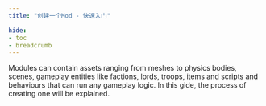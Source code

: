 ```yaml
---
title: "创建一个Mod - 快速入门"

hide: 
- toc
- breadcrumb
---
```


Modules can contain assets ranging from meshes to physics bodies, scenes, gameplay entities like factions, lords, troops, items and scripts and behaviours that can run any gameplay logic. In this gide, the process of creating one will be explained.